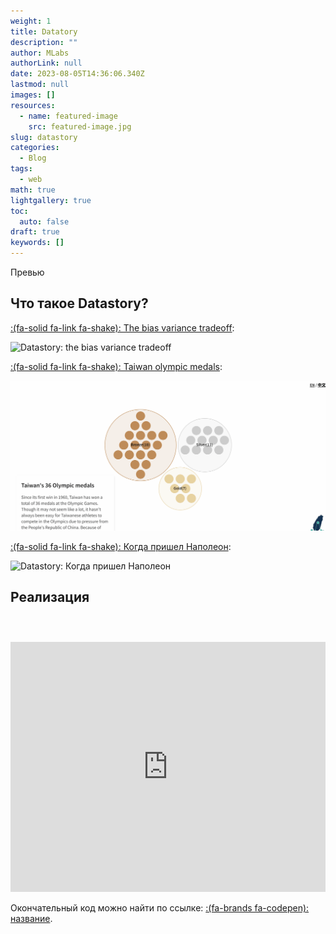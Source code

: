 ```yaml
---
weight: 1
title: Datatory
description: ""
author: MLabs
authorLink: null
date: 2023-08-05T14:36:06.340Z
lastmod: null
images: []
resources:
  - name: featured-image
    src: featured-image.jpg
slug: datastory
categories:
  - Blog
tags:
  - web
math: true
lightgallery: true
toc:
  auto: false
draft: true
keywords: []
---
```


Превью

<!--more-->

## Что такое Datastory?





[:(fa-solid fa-link fa-shake): The bias variance tradeoff](https://mlu-explain.github.io/bias-variance/):

![](bias_variance.gif "Datastory: the bias variance tradeoff")

[:(fa-solid fa-link fa-shake): Taiwan olympic medals](https://taiwandatastories.com/taiwan-olympic-medals/):

![](taiwan.gif "Datastory: Taiwan olympic medals")

[:(fa-solid fa-link fa-shake): Когда пришел Наполеон](https://1812.tass.ru/):

![](1812.gif "Datastory: Когда пришел Наполеон")





## Реализация



```html

```

```css

```

```js

```



<iframe height="400" style="width: 100%;" scrolling="no" title="test" src="https://codepen.io/mlnchkdv/embed/gOQEjVv?default-tab=html%2Cresult&editable=true" frameborder="no" loading="lazy" allowtransparency="true" allowfullscreen="true">
  See the Pen <a href="https://codepen.io/mlnchkdv/pen/gOQEjVv">
  test</a> by mlnchkdv (<a href="https://codepen.io/mlnchkdv">@mlnchkdv</a>)
  on <a href="https://codepen.io">CodePen</a>.
</iframe>





Окончательный код можно найти по ссылке: [:(fa-brands fa-codepen): название]().